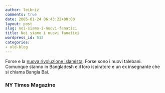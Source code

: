 ```yaml
---
author: leibniz
comments: true
date: 2005-01-24 06:43:22+00:00
layout: post
slug: noi-siamo-i-nuovi-fanatici
title: Noi siamo i nuovi fanatici
wordpress_id: 512
categories:
- old-blog
---
```


Forse e la [nuova rivoluzione islamista](http://www.nytimes.com/2005/01/23/magazine/23BANG.html?ex=1264222800&en=24f83024ac4e2dea&ei=5090&partner=rssuserland). Forse sono i nuovi talebani. Comunque stanno in Bangladesh e il loro ispiratore e un ex insegnante che si chiama Bangla Bai. 




### NY Times Magazine
